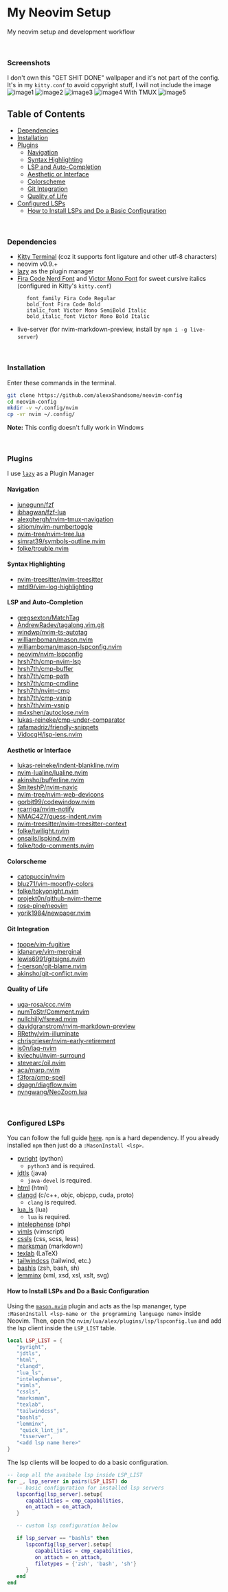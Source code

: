 # My Neovim Setup

My neovim setup and development workflow

<br>


### Screenshots

I don't own this "GET SHIT DONE" wallpaper and it's not part of the config. It's in my
```kitty.conf``` to avoid copyright stuff, I will not include the image
![image1](./assets/images/img1.png)
![image2](./assets/images/img2.png)
![image3](./assets/images/img3.png)
![image4](./assets/images/img4.png)
With TMUX
![image5](./assets/images/img5.png)

## Table of Contents

* [Dependencies](#dependencies)
* [Installation](#installation)
* [Plugins](#plugins)
   + [Navigation](#navigation)
   + [Syntax Highlighting](#syntax-highlighting)
   + [LSP and Auto-Completion](#lsp-and-auto-completion)
   + [Aesthetic or Interface](#aesthetic-or-interface)
   + [Colorscheme](#colorscheme)
   + [Git Integration](#git-integration)
   + [Quality of Life](#quality-of-life)
* [Configured LSPs](#configured-lsps)
   + [How to Install LSPs and Do a Basic Configuration](#how-to-install-lsps-and-do-a-basic-configuration)

<br>


### Dependencies

* [Kitty Terminal](https://github.com/kovidgoyal/kitty) (coz it supports font ligature and other utf-8 characters)
* neovim v0.9.+
* [lazy](https://github.com/folke/lazy.nvim) as the plugin manager
* [Fira Code Nerd Font](https://github.com/ryanoasis/nerd-fonts/tree/master/patched-fonts/FiraCode)
   and [Victor Mono Font](https://github.com/rubjo/victor-mono) for sweet cursive italics
   (configured in Kitty's ```kitty.conf```)
   ```
      font_family Fira Code Regular
      bold_font Fira Code Bold
      italic_font Victor Mono SemiBold Italic
      bold_italic_font Victor Mono Bold Italic
   ```
* live-server (for nvim-markdown-preview, install by ```npm i -g live-server```)

<br>


### Installation

Enter these commands in the terminal.
```bash
git clone https://github.com/alexxShandsome/neovim-config
cd neovim-config
mkdir -v ~/.config/nvim
cp -vr nvim ~/.config/
```

**Note:** This config doesn't fully work in Windows

<br>


### Plugins

I use [```lazy```](https://github.com/folke/lazy.nvim) as a Plugin Manager

#### Navigation

* [junegunn/fzf                   ](https://github.com/junegunn/fzf)
* [ibhagwan/fzf-lua               ](https://github.com/ibhagwan/fzf-lua)
* [alexghergh/nvim-tmux-navigation](https://github.com/alexghergh/nvim-tmux-navigation)
* [sitiom/nvim-numbertoggle       ](https://github.com/sitiom/nvim-numbertoggle)
* [nvim-tree/nvim-tree.lua        ](https://github.com/nvim-tree/nvim-tree.lua)
* [simrat39/symbols-outline.nvim  ](https://github.com/simrat39/symbols-outline.nvim)
* [folke/trouble.nvim             ](https://github.com/folke/trouble.nvim)

#### Syntax Highlighting

* [nvim-treesitter/nvim-treesitter](https://github.com/nvim-treesitter/nvim-treesitter)
* [mtdl9/vim-log-highlighting     ](https://github.com/MTDL9/vim-log-highlighting)

#### LSP and Auto-Completion

* [gregsexton/MatchTag               ](https://github.com/gregsexton/MatchTag)
* [AndrewRadev/tagalong.vim.git      ](https://github.com/AndrewRadev/tagalong.vim)
* [windwp/nvim-ts-autotag            ](https://github.com/windwp/nvim-ts-autotag)
* [williamboman/mason.nvim           ](https://github.com/williamboman/mason.nvim)
* [williamboman/mason-lspconfig.nvim ](https://github.com/williamboman/mason-lspconfig.nvim)
* [neovim/nvim-lspconfig             ](https://github.com/neovim/nvim-lspconfig)
* [hrsh7th/cmp-nvim-lsp              ](https://github.com/hrsh7th/cmp-nvim-lsp)
* [hrsh7th/cmp-buffer                ](https://github.com/hrsh7th/cmp-buffer)
* [hrsh7th/cmp-path                  ](https://github.com/hrsh7th/cmp-path)
* [hrsh7th/cmp-cmdline               ](https://github.com/hrsh7th/cmp-cmdline)
* [hrsh7th/nvim-cmp                  ](https://github.com/hrsh7th/nvim-cmp)
* [hrsh7th/cmp-vsnip                 ](https://github.com/hrsh7th/cmp-vsnip)
* [hrsh7th/vim-vsnip                 ](https://github.com/hrsh7th/vim-vsnip)
* [m4xshen/autoclose.nvim            ](https://github.com/m4xshen/autoclose.nvim)
* [lukas-reineke/cmp-under-comparator](https://github.com/lukas-reineke/cmp-under-comparator)
* [rafamadriz/friendly-snippets      ](https://github.com/rafamadriz/friendly-snippets)
* [VidocqH/lsp-lens.nvim             ](https://github.com/VidocqH/lsp-lens.nvim)

#### Aesthetic or Interface

* [lukas-reineke/indent-blankline.nvim    ](https://github.com/lukas-reineke/indent-blankline.nvim)
* [nvim-lualine/lualine.nvim              ](https://github.com/nvim-lualine/lualine.nvim)
* [akinsho/bufferline.nvim                ](https://github.com/akinsho/bufferline.nvim)
* [SmiteshP/nvim-navic                    ](https://github.com/SmiteshP/nvim-navic)
* [nvim-tree/nvim-web-devicons            ](https://github.com/nvim-tree/nvim-web-devicons)
* [gorbit99/codewindow.nvim               ](https://github.com/gorbit99/codewindow.nvim)
* [rcarriga/nvim-notify                   ](https://github.com/rcarriga/nvim-notify)
* [NMAC427/guess-indent.nvim              ](https://github.com/NMAC427/guess-indent.nvim)
* [nvim-treesitter/nvim-treesitter-context](https://github.com/nvim-treesitter/nvim-treesitter-context)
* [folke/twilight.nvim                    ](https://github.com/folke/twilight.nvim)
* [onsails/lspkind.nvim                   ](https://github.com/onsails/lspkind.nvim)
* [folke/todo-comments.nvim               ](https://github.com/folke/todo-comments.nvim)

#### Colorscheme

* [catppuccin/nvim            ](https://github.com/catppuccin/nvim)
* [bluz71/vim-moonfly-colors  ](https://github.com/bluz71/vim-moonfly-colors)
* [folke/tokyonight.nvim      ](https://github.com/folke/tokyonight.nvim)
* [projekt0n/github-nvim-theme](https://github.com/projekt0n/github-nvim-theme)
* [rose-pine/neovim           ](https://github.com/rose-pine/neovim)
* [yorik1984/newpaper.nvim    ](https://github.com/yorik1984/newpaper.nvim)

#### Git Integration

* [tpope/vim-fugitive       ](https://github.com/tpope/vim-fugitive)
* [idanarye/vim-merginal    ](https://github.com/idanarye/vim-merginal)
* [lewis6991/gitsigns.nvim  ](https://github.com/lewis6991/gitsigns.nvim)
* [f-person/git-blame.nvim  ](https://github.com/f-person/git-blame.nvim)
* [akinsho/git-conflict.nvim](https://github.com/akinsho/git-conflict.nvim)

#### Quality of Life

* [uga-rosa/ccc.nvim                   ](https://github.com/uga-rosa/ccc.nvim)
* [numToStr/Comment.nvim               ](https://github.com/numToStr/Comment.nvim)
* [nullchilly/fsread.nvim              ](https://github.com/nullchilly/fsread.nvim)
* [davidgranstrom/nvim-markdown-preview](https://github.com/davidgranstrom/nvim-markdown-preview)
* [RRethy/vim-illuminate               ](https://github.com/RRethy/vim-illuminate)
* [chrisgrieser/nvim-early-retirement  ](https://github.com/chrisgrieser/nvim-early-retirement)
* [is0n/jaq-nvim                       ](https://github.com/is0n/jaq-nvim)
* [kylechui/nvim-surround              ](https://github.com/kylechui/nvim-surround)
* [stevearc/oil.nvim                   ](https://github.com/stevearc/oil.nvim)
* [aca/marp.nvim                       ](https://github.com/aca/marp.nvim)
* [f3fora/cmp-spell                    ](https://github.com/f3fora/cmp-spell)
* [dgagn/diagflow.nvim                 ](https://github.com/dgagn/diagflow.nvim)
* [nyngwang/NeoZoom.lua                ](https://github.com/nyngwang/NeoZoom.lua/)

<br>


### Configured LSPs

You can follow the full guide [here](https://github.com/neovim/nvim-lspconfig/blob/master/doc/server_configurations.md).
```npm``` is a hard dependency. If you already installed ```npm``` then just do a ```:MasonInstall <lsp>```.

* [pyright](https://github.com/neovim/nvim-lspconfig/blob/master/doc/server_configurations.md#pyright) (python)
   + ```python3``` and is required.
* [jdtls](https://github.com/neovim/nvim-lspconfig/blob/master/doc/server_configurations.md#jdtls) (java)
   + ```java-devel``` is required.
* [html](https://github.com/neovim/nvim-lspconfig/blob/master/doc/server_configurations.md#html) (html)
* [clangd](https://github.com/neovim/nvim-lspconfig/blob/master/doc/server_configurations.md#clangd) (c/c++, objc, objcpp, cuda, proto)
   + ```clang``` is required.
* [lua_ls](https://github.com/neovim/nvim-lspconfig/blob/master/doc/server_configurations.md#sumneko_lua) (lua)
   + ```lua``` is required.
* [intelephense](https://github.com/neovim/nvim-lspconfig/blob/master/doc/server_configurations.md#intelephense) (php)
* [vimls](https://github.com/neovim/nvim-lspconfig/blob/master/doc/server_configurations.md#vimls) (vimscript)
* [cssls](https://github.com/neovim/nvim-lspconfig/blob/master/doc/server_configurations.md#cssls) (css, scss, less)
* [marksman](https://github.com/neovim/nvim-lspconfig/blob/master/doc/server_configurations.md#marksman) (markdown)
* [texlab](https://github.com/neovim/nvim-lspconfig/blob/master/doc/server_configurations.md#html) (LaTeX)
* [tailwindcss](https://github.com/neovim/nvim-lspconfig/blob/master/doc/server_configurations.md#tailwindcss) (tailwind, etc.)
* [bashls](https://github.com/neovim/nvim-lspconfig/blob/master/doc/server_configurations.md#bashls) (zsh, bash, sh)
* [lemminx](https://github.com/neovim/nvim-lspconfig/blob/master/doc/server_configurations.md#lemminx) (xml, xsd, xsl, xslt, svg)

#### How to Install LSPs and Do a Basic Configuration

Using the [```mason.nvim```](https://github.com/williamboman/mason.nvim) plugin and acts
as the lsp mananger, type ```:MasonInstall <lsp-name or the programming language name>```
inside Neovim. Then, open the ```nvim/lua/alex/plugins/lsp/lspconfig.lua``` and add the lsp
client inside the ```LSP_LIST``` table.

```lua
local LSP_LIST = {
   "pyright",
   "jdtls",
   "html",
   "clangd",
   "lua_ls",
   "intelephense",
   "vimls",
   "cssls",
   "marksman",
   "texlab",
   "tailwindcss",
   "bashls",
   "lemminx",
	"quick_lint_js",
	"tsserver",
   "<add lsp name here>"
}

```

The lsp clients will be looped to do a basic configuration.

```lua
-- loop all the avaibale lsp inside LSP_LIST
for _, lsp_server in pairs(LSP_LIST) do
   -- basic configuration for installed lsp servers
   lspconfig[lsp_server].setup{
      capabilities = cmp_capabilities,
      on_attach = on_attach,
   }

   -- custom lsp configuration below

   if lsp_server == "bashls" then
      lspconfig[lsp_server].setup{
         capabilities = cmp_capabilities,
         on_attach = on_attach,
         filetypes = {'zsh', 'bash', 'sh'}
      }
   end
end
```

<br>
